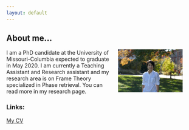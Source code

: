 ```yaml
---
layout: default
---
```

 

## About me...

<!-- wp:image {"id":81,"width":242,"height":128,"sizeSlug":"small"} -->
<figure class="wp-block-image size-small is-resized"><img src="pic.jpeg" alt="" class="wp-image-81" align="right" style="width:40%; margin-left:20px"/></figure>
<!-- /wp:image -->

I am a PhD candidate at the University of Missouri-Columbia expected to graduate in May 2020. I am currently a Teaching Assistant and Research assistant and my research area is on Frame Theory specialized in Phase retrieval. You can read more in my research page. 

### Links:

[My CV](https://dorigh.github.io/resume/)

